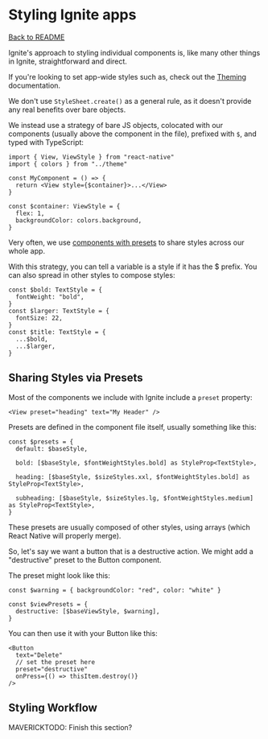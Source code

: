 # Styling Ignite apps

[Back to README](./README.md)

Ignite's approach to styling individual components is, like many other things in Ignite, straightforward and direct.

If you're looking to set app-wide styles such as, check out the [Theming](./Theming.md) documentation.

We don't use `StyleSheet.create()` as a general rule, as it doesn't provide any real benefits over bare objects.

We instead use a strategy of bare JS objects, colocated with our components (usually above the component in the file), prefixed with `$`, and typed with TypeScript:

```tsx
import { View, ViewStyle } from "react-native"
import { colors } from "../theme"

const MyComponent = () => {
  return <View style={$container}>...</View>
}

const $container: ViewStyle = {
  flex: 1,
  backgroundColor: colors.background,
}
```

Very often, we use [components with presets](./Components.md) to share styles across our whole app.

With this strategy, you can tell a variable is a style if it has the $ prefix. You can also spread in other styles to compose styles:

```tsx
const $bold: TextStyle = {
  fontWeight: "bold",
}
const $larger: TextStyle = {
  fontSize: 22,
}
const $title: TextStyle = {
  ...$bold,
  ...$larger,
}
```

## Sharing Styles via Presets

Most of the components we include with Ignite include a `preset` property:

```tsx
<View preset="heading" text="My Header" />
```

Presets are defined in the component file itself, usually something like this:

```tsx
const $presets = {
  default: $baseStyle,

  bold: [$baseStyle, $fontWeightStyles.bold] as StyleProp<TextStyle>,

  heading: [$baseStyle, $sizeStyles.xxl, $fontWeightStyles.bold] as StyleProp<TextStyle>,

  subheading: [$baseStyle, $sizeStyles.lg, $fontWeightStyles.medium] as StyleProp<TextStyle>,
}
```

These presets are usually composed of other styles, using arrays (which React Native will properly merge).

So, let's say we want a button that is a destructive action. We might add a "destructive" preset to the Button component.

The preset might look like this:

```tsx
const $warning = { backgroundColor: "red", color: "white" }

const $viewPresets = {
  destructive: [$baseViewStyle, $warning],
}
```

You can then use it with your Button like this:

```tsx
<Button
  text="Delete"
  // set the preset here
  preset="destructive"
  onPress={() => thisItem.destroy()}
/>
```

## Styling Workflow

MAVERICKTODO: Finish this section?
